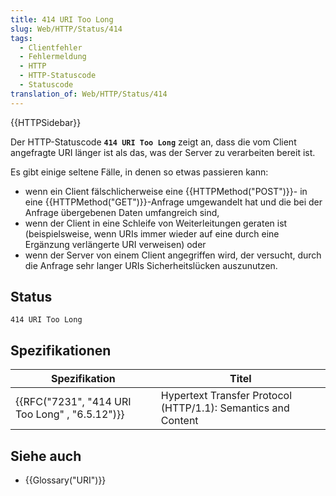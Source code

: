 ```yaml
---
title: 414 URI Too Long
slug: Web/HTTP/Status/414
tags:
  - Clientfehler
  - Fehlermeldung
  - HTTP
  - HTTP-Statuscode
  - Statuscode
translation_of: Web/HTTP/Status/414
---
```

{{HTTPSidebar}}

Der HTTP-Statuscode **`414 URI Too Long`** zeigt an, dass die vom Client angefragte URI länger ist als das, was der Server zu verarbeiten bereit ist.

Es gibt einige seltene Fälle, in denen so etwas passieren kann:

- wenn ein Client fälschlicherweise eine {{HTTPMethod("POST")}}- in eine {{HTTPMethod("GET")}}-Anfrage umgewandelt hat und die bei der Anfrage übergebenen Daten umfangreich sind,
- wenn der Client in eine Schleife von Weiterleitungen geraten ist (beispielsweise, wenn URIs immer wieder auf eine durch eine Ergänzung verlängerte URI verweisen) oder
- wenn der Server von einem Client angegriffen wird, der versucht, durch die Anfrage sehr langer URIs Sicherheitslücken auszunutzen.

## Status

    414 URI Too Long

## Spezifikationen

| Spezifikation                                                | Titel                                                         |
| ------------------------------------------------------------ | ------------------------------------------------------------- |
| {{RFC("7231", "414 URI Too Long" , "6.5.12")}} | Hypertext Transfer Protocol (HTTP/1.1): Semantics and Content |

## Siehe auch

- {{Glossary("URI")}}
